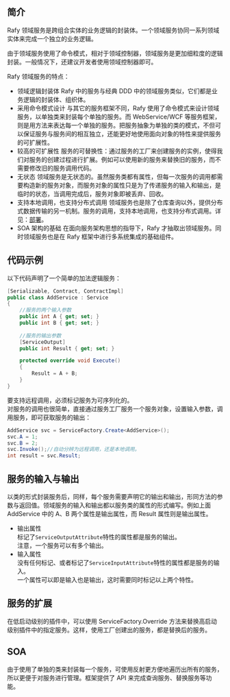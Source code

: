 ## 简介
Rafy 领域服务是跨组合实体的业务逻辑的封装体。一个领域服务协同一系列领域实体来完成一个独立的业务逻辑。

由于领域服务使用了命令模式，相对于领域控制器，领域服务是更加细粒度的逻辑封装。一般情况下，还建议开发者使用领域控制器即可。

Rafy 领域服务的特点：

 - 领域逻辑封装体
     Rafy 中的服务与经典 DDD 中的领域服务类似，它们都是业务逻辑的封装体、组织体。
 - 采用命令模式设计
     与其它的服务框架不同，Rafy 使用了命令模式来设计领域服务，以单独类来封装每个单独的服务。而 WebService/WCF 等服务框架，则是用方法来表达每一个单独的服务。把服务抽象为单独的类的模式，不但可以保证服务与服务间的相互独立，还能更好地使用面向对象的特性来提供服务的可扩展性。
 - 较高的可扩展性
     服务的可替换性：通过服务的工厂来创建服务的实例，使得我们对服务的创建过程进行扩展。例如可以使用新的服务来替换旧的服务，而不需要修改旧的服务调用代码。
 - 无状态
     领域服务是无状态的。虽然服务类都有属性，但每一次服务的调用都需要构造新的服务对象，而服务对象的属性只是为了传递服务的输入和输出，是临时的状态，当调用完成后，服务对象即被丢弃、回收。
 - 支持本地调用，也支持分布式调用
     领域服务也是除了仓库查询以外，提供分布式数据传输的另一机制。服务的调用，支持本地调用，也支持分布式调用。详见：[部署](../../领域实体框架\部署.html)。
 - SOA 架构的基础
     在面向服务架构思想的指导下，Rafy 才抽取出领域服务。同时领域服务也是在 Rafy 框架中进行多系统集成的基础组件。

## 代码示例
以下代码声明了一个简单的加法逻辑服务：

```cs
[Serializable, Contract, ContractImpl]
public class AddService : Service
{
    //服务的两个输入参数
    public int A { get; set; }
    public int B { get; set; }
    
    //服务的输出参数
    [ServiceOutput]
    public int Result { get; set; }

    protected override void Execute()
    {
        Result = A + B;
    }
}
```

要支持远程调用，必须标记服务为可序列化的。  
对服务的调用也很简单，直接通过服务工厂服务一个服务对象，设置输入参数，调用服务，即可获取服务的输出：

```cs
AddService svc = ServiceFactory.Create<AddService>();
svc.A = 1;
svc.B = 2;
svc.Invoke();//自动分辨为远程调用，还是本地调用。
int result = svc.Result;
```

## 服务的输入与输出
以类的形式封装服务后，同样，每个服务需要声明它的输出和输出，形同方法的参数与返回值。领域服务的输入和输出都以服务类的属性的形式编写。例如上面 AddService 中的 A、B 两个属性是输出属性，而 Result 属性则是输出属性。

 - 输出属性  
     标记了`ServiceOutputAttribute`特性的属性都是服务的输出。  
       注意，一个服务可以有多个输出。
 - 输入属性  
     没有任何标记、或者标记了`ServiceInputAttribute`特性的属性都是服务的输入。  
       一个属性可以即是输入也是输出，这时需要同时标记以上两个特性。

## 服务的扩展

在低启动级别的插件中，可以使用 ServiceFactory.Override 方法来替换高启动级别插件中的指定服务。这样，使用工厂创建出的服务，都是替换后的服务。

## SOA
由于使用了单独的类来封装每一个服务，可使用反射更方便地遍历出所有的服务，所以更便于对服务进行管理。框架提供了 API 来完成查询服务、替换服务等功能。
